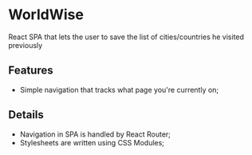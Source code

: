 # WorldWise

React SPA that lets the user to save the list of cities/countries he visited previously

## Features

- Simple navigation that tracks what page you're currently on;

## Details

- Navigation in SPA is handled by React Router;
- Stylesheets are written using CSS Modules;
